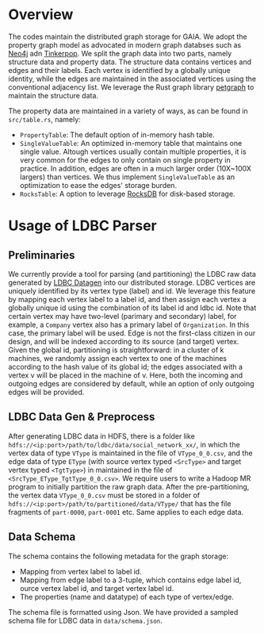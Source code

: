 # Overview
The codes maintain the distributed graph storage for GAIA. We adopt the property graph model as
advocated in modern graph databses such as [Neo4j](https://neo4j.com/) adn [Tinkerpop](https://tinkerpop.apache.org/). 
We split the graph data into two parts, namely structure data and property data. The structure data contains
vertices and edges and their labels. Each vertex is identified by a globally unique identity, while the edges are
maintained in the associated vertices using the conventional adjacency list. We leverage the Rust graph library
[petgraph](https://github.com/petgraph/petgraph) to maintain the structure data.

The property data are maintained in a variety of ways, as can be found in `src/table.rs`, namely:
* `PropertyTable`: The default option of in-memory hash table.
* `SingleValueTable`: An optimized in-memory table that maintains one single value. Altough vertices
usually contain multiple properties, it is very common for the edges to only contain on single property in practice.
  In addition, edges are often in a much larger order (10X~100X largers) than vertices. We thus implement `SingleValueTable`
  as an optimization to ease the edges' storage burden.
* `RocksTable`: A option to leverage [RocksDB](https://rocksdb.org/) for disk-based storage.

# Usage of LDBC Parser
## Preliminaries
We currently provide a tool for parsing (and partitioning) the LDBC raw data generated by
[LDBC Datagen](https://github.com/ldbc/ldbc_snb_datagen) into our distributed storage. 
LDBC vertices are uniquely identified by its vertex type (label) and id. We leverage this feature by mapping
each vertex label to a label id, and then assign each vertex a globally unique id using the combination
of its label id and ldbc id. Note that certain vertex may have two-level (parimary and secondary) label, for 
example, a `Company` vertex also has a primary label of `Organization`. In this case, the primary 
label will be used. Edge is not the first-class citizen in our design, and will be indexed
according to its source (and target) vertex. Given the global id, partitioning is straightforward: 
in a cluster of k machines, we randomly assign each vertex to one of the machines according to the hash value of its global id; 
the edges associated with a vertex v will be placed in the machine of v. Here, both the incoming and outgoing edges
are considered by default, while an option of only outgoing edges will be provided. 

## LDBC Data Gen & Preprocess
After generating LDBC data in HDFS, there is a folder like `hdfs://<ip:port>/path/to/ldbc/data/social_network_xx/`, in which
the vertex data of type `VType` is maintained in the file of `VType_0_0.csv`, and the edge data of type `EType` (with
source vertex typed `<SrcType>` and target vertex typed `<TgtType>`) in maintained in the file of 
`<SrcType_EType_TgtType_0_0.csv>`. We require users to write a Hadoop MR program to initially partition the raw graph 
data. After the pre-partitioning, the vertex data `VType_0_0.csv` must be stored in a folder of 
`hdfs://<ip:port>/path/to/partitioned/data/VType/` that has the file fragments of `part-0000`, `part-0001` etc.
Same applies to each edge data. 

## Data Schema
The schema contains the following metadata for the graph storage:
* Mapping from vertex label to label id.
* Mapping from edge label to a 3-tuple, which contains edge label id, ource vertex label id, and target vertex
  label id. 
* The properties (name and datatype) of each type of vertex/edge.

The schema file is formatted using Json. We have provided a sampled schema file for LDBC data in `data/schema.json`.

